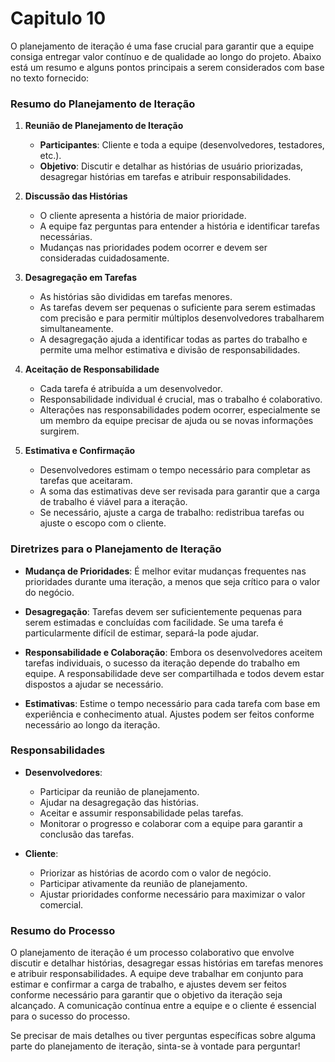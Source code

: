 # Capitulo 10

O planejamento de iteração é uma fase crucial para garantir que a equipe consiga entregar valor contínuo e de qualidade ao longo do projeto. Abaixo está um resumo e alguns pontos principais a serem considerados com base no texto fornecido:

### **Resumo do Planejamento de Iteração**

1. **Reunião de Planejamento de Iteração**
   - **Participantes**: Cliente e toda a equipe (desenvolvedores, testadores, etc.).
   - **Objetivo**: Discutir e detalhar as histórias de usuário priorizadas, desagregar histórias em tarefas e atribuir responsabilidades.

2. **Discussão das Histórias**
   - O cliente apresenta a história de maior prioridade.
   - A equipe faz perguntas para entender a história e identificar tarefas necessárias.
   - Mudanças nas prioridades podem ocorrer e devem ser consideradas cuidadosamente.

3. **Desagregação em Tarefas**
   - As histórias são divididas em tarefas menores.
   - As tarefas devem ser pequenas o suficiente para serem estimadas com precisão e para permitir múltiplos desenvolvedores trabalharem simultaneamente.
   - A desagregação ajuda a identificar todas as partes do trabalho e permite uma melhor estimativa e divisão de responsabilidades.

4. **Aceitação de Responsabilidade**
   - Cada tarefa é atribuída a um desenvolvedor.
   - Responsabilidade individual é crucial, mas o trabalho é colaborativo.
   - Alterações nas responsabilidades podem ocorrer, especialmente se um membro da equipe precisar de ajuda ou se novas informações surgirem.

5. **Estimativa e Confirmação**
   - Desenvolvedores estimam o tempo necessário para completar as tarefas que aceitaram.
   - A soma das estimativas deve ser revisada para garantir que a carga de trabalho é viável para a iteração.
   - Se necessário, ajuste a carga de trabalho: redistribua tarefas ou ajuste o escopo com o cliente.

### **Diretrizes para o Planejamento de Iteração**

- **Mudança de Prioridades**: É melhor evitar mudanças frequentes nas prioridades durante uma iteração, a menos que seja crítico para o valor do negócio.
  
- **Desagregação**: Tarefas devem ser suficientemente pequenas para serem estimadas e concluídas com facilidade. Se uma tarefa é particularmente difícil de estimar, separá-la pode ajudar.

- **Responsabilidade e Colaboração**: Embora os desenvolvedores aceitem tarefas individuais, o sucesso da iteração depende do trabalho em equipe. A responsabilidade deve ser compartilhada e todos devem estar dispostos a ajudar se necessário.

- **Estimativas**: Estime o tempo necessário para cada tarefa com base em experiência e conhecimento atual. Ajustes podem ser feitos conforme necessário ao longo da iteração.

### **Responsabilidades**

- **Desenvolvedores**:
  - Participar da reunião de planejamento.
  - Ajudar na desagregação das histórias.
  - Aceitar e assumir responsabilidade pelas tarefas.
  - Monitorar o progresso e colaborar com a equipe para garantir a conclusão das tarefas.

- **Cliente**:
  - Priorizar as histórias de acordo com o valor de negócio.
  - Participar ativamente da reunião de planejamento.
  - Ajustar prioridades conforme necessário para maximizar o valor comercial.

### **Resumo do Processo**

O planejamento de iteração é um processo colaborativo que envolve discutir e detalhar histórias, desagregar essas histórias em tarefas menores e atribuir responsabilidades. A equipe deve trabalhar em conjunto para estimar e confirmar a carga de trabalho, e ajustes devem ser feitos conforme necessário para garantir que o objetivo da iteração seja alcançado. A comunicação contínua entre a equipe e o cliente é essencial para o sucesso do processo.

Se precisar de mais detalhes ou tiver perguntas específicas sobre alguma parte do planejamento de iteração, sinta-se à vontade para perguntar!
